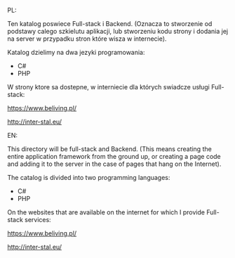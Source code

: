 PL:

Ten katalog poswiece Full-stack i Backend. (Oznacza to stworzenie od podstawy calego szkielutu aplikacji,
lub stworzeniu kodu strony i dodania jej na server w przypadku stron które wisza w internecie).

Katalog dzielimy na dwa jezyki programowania:

- C#
- PHP


W strony ktore sa dostepne, w interniecie dla których swiadcze usługi Full-stack:

https://www.beliving.pl/

http://inter-stal.eu/


EN:

This directory will be full-stack and Backend. (This means creating the entire application framework from the ground up,
or creating a page code and adding it to the server in the case of pages that hang on the Internet).

The catalog is divided into two programming languages:

- C#
- PHP 

On the websites that are available on the internet for which I provide Full-stack services:

https://www.beliving.pl/

http://inter-stal.eu/
